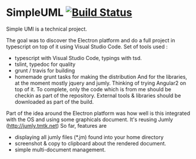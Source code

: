 # SimpleUML [![Build Status](https://travis-ci.org/fforjan/SimpleUML.svg?branch=master)](https://travis-ci.org/fforjan/SimpleUML)

Simple UMl is a technical project.

The goal was to discover the Electron platform and do a full project in typescript on top of it using Visual Studio Code.
Set of tools used :
- typescript with Visual Studio Code, typings with tsd.
- tslint, typedoc for quality
- grunt / travis for building
- homemade grunt tasks for making the distribution
And for the libraries, at the moment mostly jquery and jumly. Thinking of trying Angular2 on top of it.
To complete, only the code which is from me should be checkin as part of the repository.
External tools & libraries should be downloaded as part of the build.

Part of the idea around the Electron platform was how well is this integrated with the OS and using some graphicals document.
It's reusing Jumly (http://jumly.tmtk.net)
So far, features are 
- displaying all jumly files (*.jm) found into your home directory
- screenshot & copy to clipboard about the rendered document.
- simple multi-document management.


 
